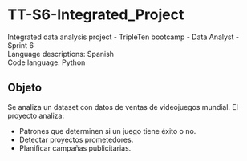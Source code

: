# TT-S6-Integrated_Project
Integrated data analysis project  - TripleTen bootcamp - Data Analyst - Sprint 6  
Language descriptions: Spanish  
Code language: Python  

## Objeto
Se analiza un dataset con datos de ventas de videojuegos mundial. El proyecto analiza:
- Patrones que determinen si un juego tiene éxito o no.  
- Detectar proyectos prometedores.  
- Planificar campañas publicitarias.  
